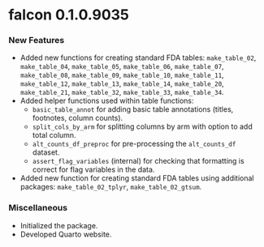 # falcon 0.1.0.9035

### New Features
* Added new functions for creating standard FDA tables: `make_table_02`, `make_table_04`, `make_table_05`, `make_table_06`, 
  `make_table_07`, `make_table_08`, `make_table_09`, `make_table_10`, `make_table_11`, `make_table_12`, `make_table_13`, 
  `make_table_14`, `make_table_20`, `make_table_21`, `make_table_32`, `make_table_33`, `make_table_34`.
* Added helper functions used within table functions:
  * `basic_table_annot` for adding basic table annotations (titles, footnotes, column counts).
  * `split_cols_by_arm` for splitting columns by arm with option to add total column.
  * `alt_counts_df_preproc` for pre-processing the `alt_counts_df` dataset.
  * `assert_flag_variables` (internal) for checking that formatting is correct for flag variables in the data.
* Added new function for creating standard FDA tables using additional packages: `make_table_02_tplyr`, `make_table_02_gtsum`.

### Miscellaneous
* Initialized the package.
* Developed Quarto website.
